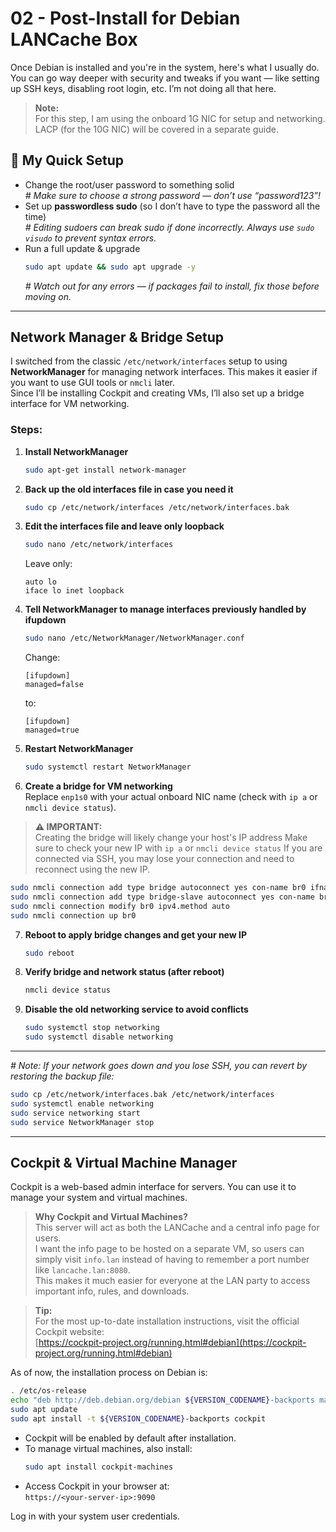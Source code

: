 # 02 - Post-Install for Debian LANCache Box

Once Debian is installed and you're in the system, here's what I usually do. You can go way deeper with security and tweaks if you want — like setting up SSH keys, disabling root login, etc. I’m not doing all that here.

> **Note:**  
> For this step, I am using the onboard 1G NIC for setup and networking. LACP (for the 10G NIC) will be covered in a separate guide.

## 🔧 My Quick Setup

- Change the root/user password to something solid  
  *# Make sure to choose a strong password — don’t use “password123”!*
- Set up **passwordless sudo** (so I don’t have to type the password all the time)  
  *# Editing sudoers can break sudo if done incorrectly. Always use `sudo visudo` to prevent syntax errors.*
- Run a full update & upgrade  
  ```bash
  sudo apt update && sudo apt upgrade -y
  ```
  *# Watch out for any errors — if packages fail to install, fix those before moving on.*

---

## Network Manager & Bridge Setup

I switched from the classic `/etc/network/interfaces` setup to using **NetworkManager** for managing network interfaces. This makes it easier if you want to use GUI tools or `nmcli` later.  
Since I’ll be installing Cockpit and creating VMs, I’ll also set up a bridge interface for VM networking.

### Steps:

1. **Install NetworkManager**
   ```bash
   sudo apt-get install network-manager
   ```

2. **Back up the old interfaces file in case you need it**
   ```bash
   sudo cp /etc/network/interfaces /etc/network/interfaces.bak
   ```

3. **Edit the interfaces file and leave only loopback**
   ```bash
   sudo nano /etc/network/interfaces
   ```
   Leave only:
   ```
   auto lo
   iface lo inet loopback
   ```

4. **Tell NetworkManager to manage interfaces previously handled by ifupdown**
   ```bash
   sudo nano /etc/NetworkManager/NetworkManager.conf
   ```
   Change:
   ```
   [ifupdown]
   managed=false
   ```
   to:
   ```
   [ifupdown]
   managed=true
   ```

5. **Restart NetworkManager**
   ```bash
   sudo systemctl restart NetworkManager
   ```

6. **Create a bridge for VM networking**  
   Replace `enp1s0` with your actual onboard NIC name (check with `ip a` or `nmcli device status`).

> **⚠️ IMPORTANT:**  
> Creating the bridge will likely change your host's IP address 
> Make sure to check your new IP with `ip a` or `nmcli device status`
> If you are connected via SSH, you may lose your connection and need to reconnect using the new IP.

   ```bash
   sudo nmcli connection add type bridge autoconnect yes con-name br0 ifname br0
   sudo nmcli connection add type bridge-slave autoconnect yes con-name br0-port1 ifname enp1s0 master br0
   sudo nmcli connection modify br0 ipv4.method auto
   sudo nmcli connection up br0
   ```

7. **Reboot to apply bridge changes and get your new IP**
   ```bash
   sudo reboot
   ```

8. **Verify bridge and network status (after reboot)**
   ```bash
   nmcli device status
   ```

9. **Disable the old networking service to avoid conflicts**
   ```bash
   sudo systemctl stop networking
   sudo systemctl disable networking
   ```

---

*# Note: If your network goes down and you lose SSH, you can revert by restoring the backup file:*
```bash
sudo cp /etc/network/interfaces.bak /etc/network/interfaces
sudo systemctl enable networking
sudo service networking start
sudo service NetworkManager stop
```

---

## Cockpit & Virtual Machine Manager

Cockpit is a web-based admin interface for servers. You can use it to manage your system and virtual machines.

> **Why Cockpit and Virtual Machines?**  
> This server will act as both the LANCache and a central info page for users.  
> I want the info page to be hosted on a separate VM, so users can simply visit `info.lan` instead of having to remember a port number like `lancache.lan:8080`.  
> This makes it much easier for everyone at the LAN party to access important info, rules, and downloads.

> **Tip:**  
> For the most up-to-date installation instructions, visit the official Cockpit website:  
> [https://cockpit-project.org/running.html#debian](https://cockpit-project.org/running.html#debian)

As of now, the installation process on Debian is:

```bash
. /etc/os-release
echo "deb http://deb.debian.org/debian ${VERSION_CODENAME}-backports main" | sudo tee /etc/apt/sources.list.d/backports.list
sudo apt update
sudo apt install -t ${VERSION_CODENAME}-backports cockpit
```

- Cockpit will be enabled by default after installation.
- To manage virtual machines, also install:
  ```bash
  sudo apt install cockpit-machines
  ```
- Access Cockpit in your browser at:  
  `https://<your-server-ip>:9090`

Log in with your system user credentials.
